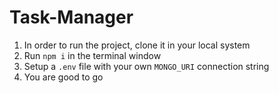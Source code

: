 # Task-Manager
1. In order to run the project, clone it in your local system
2. Run `npm i` in the terminal window
3. Setup a `.env` file with your own `MONGO_URI` connection string
4. You are good to go
